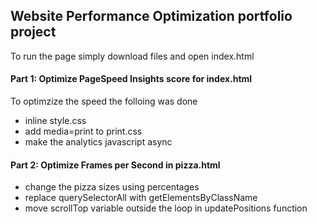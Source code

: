 ## Website Performance Optimization portfolio project

To run the page simply download files and open index.html


#### Part 1: Optimize PageSpeed Insights score for index.html

To optimzize the speed the folloing was done
* inline style.css
* add media=print to print.css
* make the analytics javascript async

#### Part 2: Optimize Frames per Second in pizza.html

* change the pizza sizes using percentages 
* replace querySelectorAll with getElementsByClassName
* move scrollTop variable outside the loop in updatePositions function


